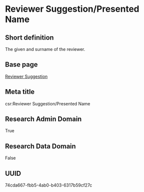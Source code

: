 # Reviewer Suggestion/Presented Name
## Short definition
The given and surname of the reviewer.
## Base page
[Reviewer Suggestion](https://github.com/EuroCRIS/CASRAI-Dictionairies/blob/main/Objects/Reviewer%20Suggestion.md)
## Meta title
csr:Reviewer Suggestion/Presented Name
## Research Admin Domain
True
## Research Data Domain
False
## UUID
74cda667-fbb5-4ab0-b403-6317b59cf27c

